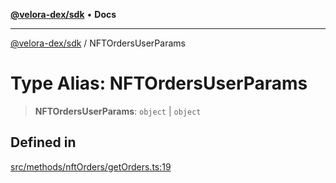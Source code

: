 [**@velora-dex/sdk**](../README.md) • **Docs**

***

[@velora-dex/sdk](../globals.md) / NFTOrdersUserParams

# Type Alias: NFTOrdersUserParams

> **NFTOrdersUserParams**: `object` \| `object`

## Defined in

[src/methods/nftOrders/getOrders.ts:19](https://github.com/VeloraDEX/sdk/blob/feat/extend_delta_orders_filtering/src/methods/nftOrders/getOrders.ts#L19)
